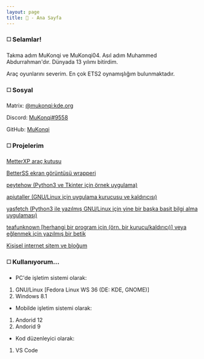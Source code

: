 ```yaml
---
layout: page
title: 👋 - Ana Sayfa
---
```

### ◻️ Selamlar!

Takma adım MuKonqi ve MuKonqi04. Asıl adım Muhammed Abdurrahman'dır. Dünyada 13 yılımı bitirdim.

Araç oyunlarını severim. En çok ETS2 oynamışlığım bulunmaktadır.
### ◻️ Sosyal
Matrix: [@mukonqi:kde.org](https://matrix.to/#/@mukonqi:kde.org)

Discord: [MuKonqi#9558](https://discord.com/channels/@me/980440858245623838)

GitHub: [MuKonqi](https://github.com/MuKonqi)
### ◻️ Projelerim
[MetterXP araç kutusu](https://mukonqi.github.io/metterxp)

[BetterSS ekran görüntüsü wrapperi](https://github.com/MuKonqi/betterss)

[peytehow (Python3 ve Tkinter için örnek uygulama)](https://github.com/MuKonqi/peytehow)

[apiutaller (GNU/Linux için uygulama kurucusu ve kaldırıcısı)](https://github.com/MuKonqi/apiutaller)

[yasfetch (Python3 ile yazılmış GNU/Linux için yine bir başka basit bilgi alma uygulaması)](https://github.com/MuKonqi/yasfetch)

[teafunknown [herhangi bir program için (örn. bir kurucu/kaldırıcı)] veya eğlenmek için yazılmış bir betik](https://github.com/MuKonqi/teafunknown)

[Kişisel internet sitem ve bloğum](https://github.com/MuKonqi/mukonqi.github.io)
### ◻️ Kullanıyorum...
* PC'de işletim sistemi olarak:
1. GNU/Linux [Fedora Linux WS 36 (DE: KDE, GNOME)]
2. Windows 8.1
* Mobilde işletim sistemi olarak:
1. Andorid 12
2. Andorid 9
* Kod düzenleyici olarak:
1. VS Code